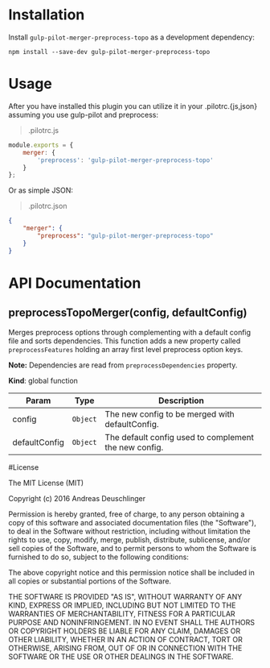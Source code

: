 # Installation

Install `gulp-pilot-merger-preprocess-topo` as a development dependency:

```shell
npm install --save-dev gulp-pilot-merger-preprocess-topo
```

# Usage

After you have installed this plugin you can utilize it in your .pilotrc.{js,json} assuming you use gulp-pilot and preprocess:

> .pilotrc.js

````javascript
module.exports = {
    merger: {
        'preprocess': 'gulp-pilot-merger-preprocess-topo'
    }
};
````

Or as simple JSON:

> .pilotrc.json

````JSON
{
    "merger": {
        "preprocess": "gulp-pilot-merger-preprocess-topo"
    }
}
````

# API Documentation

<a name="preprocessTopoMerger"></a>
## preprocessTopoMerger(config, defaultConfig)
Merges preprocess options through complementing with a default config file and sorts dependencies.
This function adds a new property called `preprocessFeatures` holding an array first level preprocess option keys.

**Note:** Dependencies are read from `preprocessDependencies` property.

**Kind**: global function  

| Param | Type | Description |
| --- | --- | --- |
| config | <code>Object</code> | The new config to be merged with defaultConfig. |
| defaultConfig | <code>Object</code> | The default config used to complement the new config. |


#License

The MIT License (MIT)

Copyright (c) 2016 Andreas Deuschlinger

Permission is hereby granted, free of charge, to any person obtaining a copy
of this software and associated documentation files (the &quot;Software&quot;), to deal
in the Software without restriction, including without limitation the rights
to use, copy, modify, merge, publish, distribute, sublicense, and/or sell
copies of the Software, and to permit persons to whom the Software is
furnished to do so, subject to the following conditions:

The above copyright notice and this permission notice shall be included in all
copies or substantial portions of the Software.

THE SOFTWARE IS PROVIDED &quot;AS IS&quot;, WITHOUT WARRANTY OF ANY KIND, EXPRESS OR
IMPLIED, INCLUDING BUT NOT LIMITED TO THE WARRANTIES OF MERCHANTABILITY,
FITNESS FOR A PARTICULAR PURPOSE AND NONINFRINGEMENT. IN NO EVENT SHALL THE
AUTHORS OR COPYRIGHT HOLDERS BE LIABLE FOR ANY CLAIM, DAMAGES OR OTHER
LIABILITY, WHETHER IN AN ACTION OF CONTRACT, TORT OR OTHERWISE, ARISING FROM,
OUT OF OR IN CONNECTION WITH THE SOFTWARE OR THE USE OR OTHER DEALINGS IN THE
SOFTWARE.
